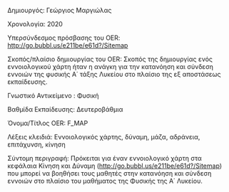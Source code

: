 Δημιουργός: Γεώργιος Μαργιώλας

Χρονολογία: 2020

Υπερσύνδεσμος πρόσβασης του OER: http://go.bubbl.us/e211be/e61d?/Sitemap

Σκοπός/πλαίσιο δημιουργίας του OER: Σκοπός της δημιουργίας ενός εννοιολογικού χάρτη ήταν η ανάγκη για την κατανόηση και σύνδεση εννοιών της φυσικής Α΄ τάξης Λυκείου στο πλαίσιο της  εξ αποστάσεως εκπαίδευσης.

Γνωστικό Αντικείμενο : Φυσική

Βαθμίδα Εκπαίδευσης: Δευτεροβάθμια

Όνομα/Τίτλος OER: F_MAP

Λέξεις κλειδιά: Εννοιολογικός χάρτης, δύναμη, μάζα, αδράνεια, επιτάχυνση, κίνηση

Σύντομη περιγραφή: Πρόκειται για έναν εννοιολογικό χάρτη στα κεφάλαια Κίνηση και Δύναμη  (http://go.bubbl.us/e211be/e61d?/Sitemap) που μπορεί να βοηθήσει τους μαθητές στην κατανόηση και σύνδεση εννοιών στο πλαίσιο του μαθήματος της Φυσικής της Α΄ Λυκείου.
